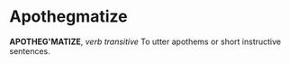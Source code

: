 # Apothegmatize

**APOTHEG'MATIZE**, _verb transitive_ To utter apothems or short instructive sentences.